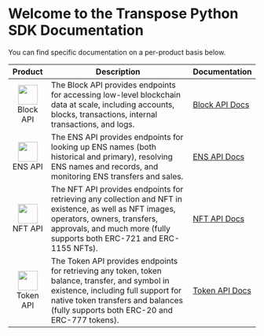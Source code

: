 # Welcome to the Transpose Python SDK Documentation
You can find specific documentation on a per-product basis below.

| Product     | Description                                                                            | Documentation |
| :---------: | -------------------------------------------------------------------------------------- | ------------- |
| <img src="https://assets.website-files.com/624cc12cbb8535a77bafc47d/628ebc9704701b4d5610ac1a_Blockchain_Logo_Solid.png" width="40" height="40"><br> Block API   | The Block API provides endpoints for accessing low-level blockchain data at scale, including accounts, blocks, transactions, internal transactions, and logs. | [Block API Docs](https://github.com/TransposeData/transpose-python-sdk/blob/main/docs/block.md)
| <img src="https://assets.website-files.com/624cc12cbb8535a77bafc47d/628d465b6551e284a9ae73e4_Wallet_Logo_ENS.png" width="40" height="40"><br> ENS API   | The ENS API provides endpoints for looking up ENS names (both historical and primary), resolving ENS names and records, and monitoring ENS transfers and sales. | [ENS API Docs](https://github.com/TransposeData/transpose-python-sdk/blob/main/docs/ens.md)
| <img src="https://assets.website-files.com/624cc12cbb8535a77bafc47d/6286795ef57a1412d6d767fc_NFT_Logo_Solid.png" width="40" height="40"><br> NFT API   | The NFT API provides endpoints for retrieving any collection and NFT in existence, as well as NFT images, operators, owners, transfers, approvals, and much more (fully supports both ERC-721 and ERC-1155 NFTs). | [NFT API Docs](https://github.com/TransposeData/transpose-python-sdk/blob/main/docs/nft.md)
| <img src="https://assets.website-files.com/624cc12cbb8535a77bafc47d/628fb0f77f6279a920577119_Token_Logo2_Solid.png" width="40" height="40"><br>Token API   | The Token API provides endpoints for retrieving any token, token balance, transfer, and symbol in existence, including full support for native token transfers and balances (fully supports both ERC-20 and ERC-777 tokens). | [Token API Docs](https://github.com/TransposeData/transpose-python-sdk/blob/main/docs/token.md)